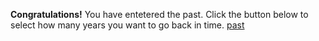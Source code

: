 **Congratulations!** You have entetered the past. Click the button below to select how many years you want to go back in time.
[past](past.md)
